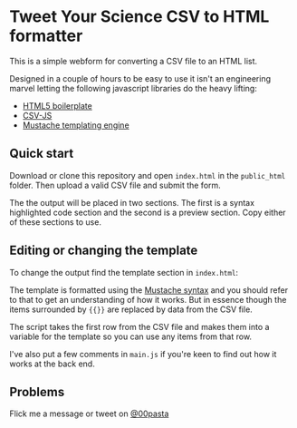 # Tweet Your Science CSV to HTML formatter

This is a simple webform for converting a CSV file to an HTML list.

Designed in a couple of hours to be easy to use it isn't an engineering marvel letting the following javascript libraries do the heavy lifting:

* [HTML5 boilerplate](https://github.com/h5bp/html5-boilerplate)
* [CSV-JS](https://github.com/gkindel/CSV-JS)
* [Mustache templating engine](https://github.com/janl/mustache.js)


## Quick start

Download or clone this repository and open `index.html` in the `public_html` folder.
Then upload a valid CSV file and submit the form.

The the output will be placed in two sections. The first is a syntax highlighted code section and the second is a preview section. Copy either of these sections to use.


## Editing or changing the template

To change the output find the template section in `index.html`:

<script id="tys-template-list" type="text/template">
    ... template stuff here with curly braces {{ around things }}...
</script>

The template is formatted using the [Mustache syntax](https://github.com/janl/mustache.js) and you should refer to that to get an understanding of how it works. But in essence though the items surrounded by `{{}}` are replaced by data from the CSV file.

The script takes the first row from the CSV file and makes them into a variable for the template so you can use any items from that row.

I've also put a few comments in `main.js` if you're keen to find out how it works at the back end.

## Problems

Flick me a message or tweet on [@00pasta](https://twitter.com/00pasta)